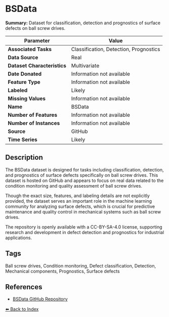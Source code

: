 # BSData

**Summary:** Dataset for classification, detection and prognostics of surface defects on ball screw drives.

| Parameter | Value |
| --- | --- |
| **Associated Tasks** | Classification, Detection, Prognostics |
| **Data Source** | Real |
| **Dataset Characteristics** | Multivariate |
| **Date Donated** | Information not available |
| **Feature Type** | Information not available |
| **Labeled** | Likely |
| **Missing Values** | Information not available |
| **Name** | BSData |
| **Number of Features** | Information not available |
| **Number of Instances** | Information not available |
| **Source** | GitHub |
| **Time Series** | Likely |

## Description

The BSData dataset is designed for tasks including classification, detection, and prognostics of surface defects specifically on ball screw drives. This dataset is hosted on GitHub and appears to focus on real data related to the condition monitoring and quality assessment of ball screw drives.

Though the exact size, features, and labeling details are not explicitly provided, the dataset serves an important role in the machine learning community for analyzing surface defects, which is crucial for predictive maintenance and quality control in mechanical systems such as ball screw drives.

The repository is openly available with a CC-BY-SA-4.0 license, supporting research and development in defect detection and prognostics for industrial applications.

## Tags

Ball screw drives, Condition monitoring, Defect classification, Detection, Mechanical components, Prognostics, Surface defects

## References

- [BSData GitHub Repository](https://github.com/2Obe/BSData)

[⬅️ Back to Index](../README.md)
